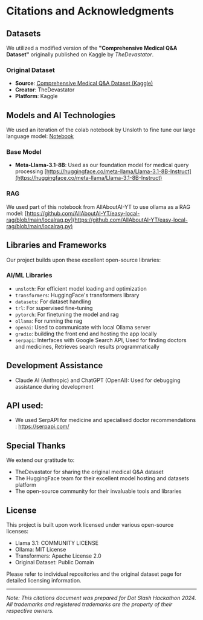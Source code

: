 # Citations and Acknowledgments

## Datasets

We utilized a modified version of the **"Comprehensive Medical Q&A Dataset"** originally published on Kaggle by *TheDevastator*. 

### Original Dataset

* **Source**: [Comprehensive Medical Q&A Dataset (Kaggle)](https://www.kaggle.com/datasets/thedevastator/comprehensive-medical-q-a-dataset?resource=download)
* **Creator**: TheDevastator
* **Platform**: Kaggle

## Models and AI Technologies

We used an iteration of the colab notebook by Unsloth to fine tune our large language model: [Notebook](https://colab.research.google.com/drive/1Ys44kVvmeZtnICzWz0xgpRnrIOjZAuxp?usp=sharing)

### Base Model

* **Meta-Llama-3.1-8B**: Used as our foundation model for medical query processing [https://huggingface.co/meta-llama/Llama-3.1-8B-Instruct](https://huggingface.co/meta-llama/Llama-3.1-8B-Instruct)


### RAG

We used part of this notebook from AllAboutAI-YT to use ollama as a RAG model: [https://github.com/AllAboutAI-YT/easy-local-rag/blob/main/localrag.py](https://github.com/AllAboutAI-YT/easy-local-rag/blob/main/localrag.py)


## Libraries and Frameworks

Our project builds upon these excellent open-source libraries:

### AI/ML Libraries

* `unsloth`: For efficient model loading and optimization
* `transformers`: HuggingFace's transformers library
* `datasets`: For dataset handling
* `trl`: For supervised fine-tuning
* `pytorch`: For finetuning the model and rag
* `ollama`: For running the rag
* `openai`: Used to communicate with local Ollama server
* `gradio`: building the front end and hosting the app locally
* `serpapi`: Interfaces with Google Search API, Used for finding doctors and medicines, Retrieves search results programmatically

## Development Assistance

* Claude AI (Anthropic) and ChatGPT (OpenAI): Used for debugging assistance during development

## API used:
* We used SerpAPI for medicine and specialised doctor recommendations : https://serpapi.com/

## Special Thanks

We extend our gratitude to:

* TheDevastator for sharing the original medical Q&A dataset
* The HuggingFace team for their excellent model hosting and datasets platform
* The open-source community for their invaluable tools and libraries

## License

This project is built upon work licensed under various open-source licenses:
* Llama 3.1: COMMUNITY LICENSE
* Ollama: MIT License
* Transformers: Apache License 2.0
* Original Dataset: Public Domain

Please refer to individual repositories and the original dataset page for detailed licensing information.

---

*Note: This citations document was prepared for Dot Slash Hackathon 2024. All trademarks and registered trademarks are the property of their respective owners.*
